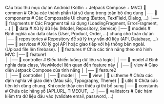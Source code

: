 Cấu trúc thư mục dự án Android (Kotlin + Jetpack Compose + MVC)
📂 common          # Chứa các thành phần tái sử dụng trong toàn bộ ứng dụng
│── 📂 components  # Các Composable UI chung (Button, TextField, Dialog, ...)
│── 📂 fragments   # Các Fragment tái sử dụng (LoadingFragment, ErrorFragment, ...)
│
📂 data            # Xử lý dữ liệu (Model, Repository, Service)
│── 📂 models      # Định nghĩa các data class (User, Product, Order, ...) chung cho toàn dự án
│── 📂 repositories # Repository để xử lý truy vấn dữ liệu (API, Database, ...)
│── 📂 services    # Xử lý gọi API hoặc giao tiếp với hệ thống bên ngoài. (Upload file lên firebase).
│
📂 features        # Chia các tính năng theo mô hình MVC
│── 📂 feature1    
│   │── 📂 controller # Điều khiển luồng dữ liệu và logic
│   │── 📂 model      # Định nghĩa data class, ViewModel liên quan đến feature này
│   │── 📂 view       # Giao diện Jetpack Compose của tính năng
│
│── 📂 feature2    
│   │── 📂 controller
│   │── 📂 model
│   │── 📂 view
│
📂 ui.theme        # Chứa các định nghĩa về giao diện (Màu sắc, Typography, Theme)
│
📂 utils           # Chứa các tiện ích dùng chung. Khi code thấy còn thiếu gì thì bổ sung
│── 📂 constants   # Chứa các hằng số (API_URL, TIMEOUT, ...)
│── 📂 validators  # Các hàm kiểm tra dữ liệu đầu vào (validate email, password, ...)
